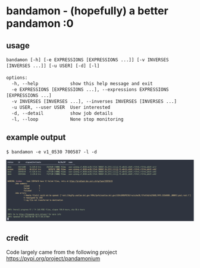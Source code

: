 # bandamon - (hopefully) a better pandamon :0

## usage
```
bandamon [-h] [-e EXPRESSIONS [EXPRESSIONS ...]] [-v INVERSES [INVERSES ...]] [-u USER] [-d] [-l]

options:
  -h, --help            show this help message and exit
  -e EXPRESSIONS [EXPRESSIONS ...], --expressions EXPRESSIONS [EXPRESSIONS ...]
  -v INVERSES [INVERSES ...], --inverses INVERSES [INVERSES ...]
  -u USER, --user USER  User interested
  -d, --detail          show job details
  -l, --loop            None stop monitoring
```
## example output
```
$ bandamon -e v1_0530 700587 -l -d
```
![example output](example_output.png)

## credit
Code largely came from the following project
https://pypi.org/project/pandamonium
